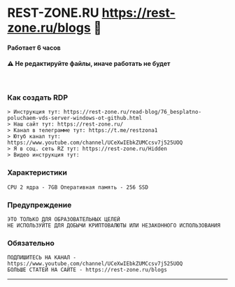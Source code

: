 # REST-ZONE.RU https://rest-zone.ru/blogs 👾 

#### Работает 6 часов


#### ⚠ Не редактируйте файлы, иначе работать не будет

<br>

### Как создать RDP 
```
> Инструкция тут: https://rest-zone.ru/read-blog/76_besplatno-poluchaem-vds-server-windows-ot-github.html
> Наш сайт тут: https://rest-zone.ru/
> Канал в телеграмме тут: https://t.me/restzona1
> Ютуб канал тут: https://www.youtube.com/channel/UCeXwIEbkZUMCcsv7j525UOQ
> Я в соц. сеть RZ тут: https://rest-zone.ru/Hidden
> Видео инструкция тут: 

```

### Характеристики
```
CPU 2 ядра - 7GB Оперативная память - 256 SSD
```

### Предупреждение
```
ЭТО ТОЛЬКО ДЛЯ ОБРАЗОВАТЕЛЬНЫХ ЦЕЛЕЙ
НЕ ИСПОЛЬЗУЙТЕ ДЛЯ ДОБЫЧИ КРИПТОВАЛЮТЫ ИЛИ НЕЗАКОННОГО ИСПОЛЬЗОВАНИЯ
```

### Обязательно
```
ПОДПИШИТЕСЬ НА КАНАЛ - https://www.youtube.com/channel/UCeXwIEbkZUMCcsv7j525UOQ
БОЛЬШЕ СТАТЕЙ НА САЙТЕ - https://rest-zone.ru/blogs
```
---

